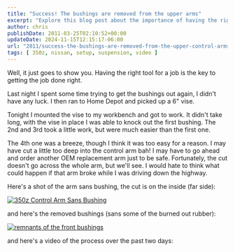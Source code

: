 ```yaml
---
title: "Success! The bushings are removed from the upper arms"
excerpt: "Explore this blog post about the importance of having the right tools, using a home repair task as an example. See images and video of the process."
author: chris
publishDate: 2011-03-25T02:10:52+00:00
updateDate: 2024-11-15T12:15:17-06:00
url: "2011/success-the-bushings-are-removed-from-the-upper-control-arms"
tags: [ 350z, nissan, setup, suspension, video ]
---
```


Well, it just goes to show you. Having the right tool for a job is the key to getting the job done right.

Last night I spent some time trying to get the bushings out again, I didn't have any luck. I then ran to Home Depot and picked up a 6" vise.

Tonight I mounted the vise to my workbench and got to work. It didn't take long, with the vise in place I was able to knock out the first bushing. The 2nd and 3rd took a little work, but were much easier than the first one.

The 4th one was a breeze, though I think it was too easy for a reason. I may have cut a little too deep into the control arm bah! I may have to go ahead and order another OEM replacement arm just to be safe. Fortunately, the cut doesn't go across the whole arm, but we'll see. I would hate to think what could happen if that arm broke while I was driving down the highway.

Here's a shot of the arm sans bushing, the cut is on the inside (far side):

[![350z Control Arm Sans Bushing](https://static.flickr.com/5303/5557964004_0ba28cea58.jpg)](https://www.flickr.com/photos/17726343@N00/5557964004/)

and here's the removed bushings (sans some of the burned out rubber):

[![remnants of the front bushings](https://static.flickr.com/5014/5557378579_bf4def4f27.jpg)](https://www.flickr.com/photos/17726343@N00/5557378579/)

and here's a video of the process over the past two days:

